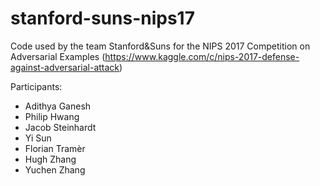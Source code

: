 # stanford-suns-nips17
Code used by the team Stanford&amp;Suns for the NIPS 2017 Competition on Adversarial Examples (https://www.kaggle.com/c/nips-2017-defense-against-adversarial-attack)

Participants:
- Adithya Ganesh
- Philip Hwang
- Jacob Steinhardt
- Yi Sun
- Florian Tramèr
- Hugh Zhang
- Yuchen Zhang
